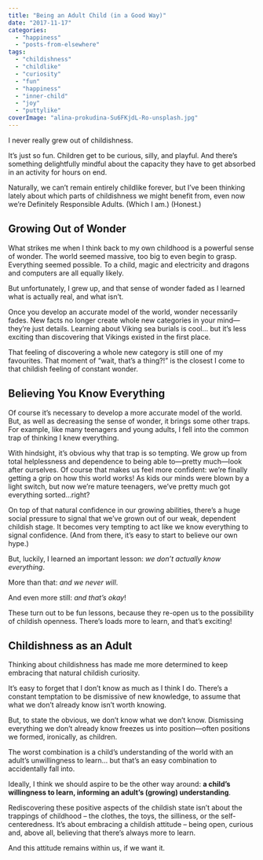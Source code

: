 ```yaml
---
title: "Being an Adult Child (in a Good Way)"
date: "2017-11-17"
categories: 
  - "happiness"
  - "posts-from-elsewhere"
tags: 
  - "childishness"
  - "childlike"
  - "curiosity"
  - "fun"
  - "happiness"
  - "inner-child"
  - "joy"
  - "puttylike"
coverImage: "alina-prokudina-Su6FKjdL-Ro-unsplash.jpg"
---
```


I never really grew out of childishness.

It’s just so fun. Children get to be curious, silly, and playful. And there’s something delightfully mindful about the capacity they have to get absorbed in an activity for hours on end.

<!--more-->

Naturally, we can’t remain entirely childlike forever, but I’ve been thinking lately about which parts of childishness we might benefit from, even now we’re Definitely Responsible Adults. (Which I am.) (Honest.)

## Growing Out of Wonder

What strikes me when I think back to my own childhood is a powerful sense of wonder. The world seemed massive, too big to even begin to grasp. Everything seemed possible. To a child, magic and electricity and dragons and computers are all equally likely.

But unfortunately, I grew up, and that sense of wonder faded as I learned what is actually real, and what isn’t.

Once you develop an accurate model of the world, wonder necessarily fades. New facts no longer create whole new categories in your mind—they’re just details. Learning about Viking sea burials is cool… but it’s less exciting than discovering that Vikings existed in the first place.

That feeling of discovering a whole new category is still one of my favourites. That moment of “wait, that’s a thing?!” is the closest I come to that childish feeling of constant wonder.

## Believing You Know Everything

Of course it’s necessary to develop a more accurate model of the world. But, as well as decreasing the sense of wonder, it brings some other traps. For example, like many teenagers and young adults, I fell into the common trap of thinking I knew everything.

With hindsight, it’s obvious why that trap is so tempting. We grow up from total helplessness and dependence to being able to—pretty much—look after ourselves. Of course that makes us feel more confident: we’re finally getting a grip on how this world works! As kids our minds were blown by a light switch, but now we’re mature teenagers, we’ve pretty much got everything sorted…right?

On top of that natural confidence in our growing abilities, there’s a huge social pressure to signal that we’ve grown out of our weak, dependent childish stage. It becomes very tempting to act like we know everything to signal confidence. (And from there, it’s easy to start to believe our own hype.)

But, luckily, I learned an important lesson: _we don’t actually know everything_.

More than that: _and we never will_.

And even more still: _and that’s okay_!

These turn out to be fun lessons, because they re-open us to the possibility of childish openness. There’s loads more to learn, and that’s exciting!

## Childishness as an Adult

Thinking about childishness has made me more determined to keep embracing that natural childish curiosity.

It’s easy to forget that I don’t know as much as I think I do. There’s a constant temptation to be dismissive of new knowledge, to assume that what we don’t already know isn’t worth knowing.

But, to state the obvious, we don’t know what we don’t know. Dismissing everything we don’t already know freezes us into position—often positions we formed, ironically, as children.

The worst combination is a child’s understanding of the world with an adult’s unwillingness to learn… but that’s an easy combination to accidentally fall into.

Ideally, I think we should aspire to be the other way around: **a child’s willingness to learn, informing an adult’s (growing) understanding**.

Rediscovering these positive aspects of the childish state isn’t about the trappings of childhood – the clothes, the toys, the silliness, or the self-centeredness. It’s about embracing a childish attitude – being open, curious and, above all, believing that there’s always more to learn.

And this attitude remains within us, if we want it.
